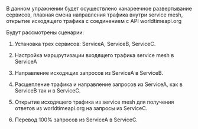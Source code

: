 



В данном упражнении будет осуществлено канареечное развертывание сервисов, плавная смена направления трафика внутри service mesh, открытие исходящего трафика с соединением с API worldtimeapi.org

Будут рассмотрены сценарии:

1) Установка трех сервисов: ServiceA, ServiceB, ServiceC.

2) Настройка маршрутизации входящего трафика service mesh в ServiceA

3) Направление исходящих запросов из ServiceA в ServiceB.

4) Расщепление трафика и направление запросов из ServiceA, как в ServiceB так и в ServiceC.

5) Открытие исходящего трафика из service mesh для получения ответов из worldtimeapi.org на запросы из ServiceC.

6) Перевод 100% запросов из ServiceA в ServiceC.
